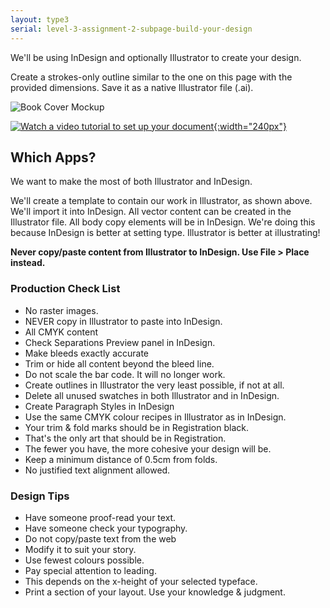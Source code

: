 ```yaml
---
layout: type3
serial: level-3-assignment-2-subpage-build-your-design
---
```

We'll be using InDesign and optionally Illustrator to create your design.

Create a strokes-only outline similar to the one on this page with the provided dimensions. Save it as a native Illustrator file (.ai).

![Book Cover Mockup]({{site.url}}/svg/dust-cover-wireframe.svg)

[![Watch a video tutorial to set up your document]({{site.url}}/svg/button-youtube.svg "Watch a video tutorial to set up your document"){:width="240px"}](https://youtu.be/PFpVqgjC7Lw)

## Which Apps?

We want to make the most of both Illustrator and InDesign. 

We'll create a template to contain our work in Illustrator, as shown above. We'll import it into InDesign. All vector content can be created in the Illustrator file. All body copy elements will be in InDesign. We're doing this because InDesign is better at setting type. Illustrator is better at illustrating!

**Never copy/paste content from Illustrator to InDesign. Use File > Place instead.**

### Production Check List

<ul class="hasBullets">
	<li>No raster images.</li>
	<li>NEVER copy in Illustrator to paste into InDesign.</li>
	<li>All CMYK content</li>
	<li class="second">Check Separations Preview panel in InDesign.</li>
	<li>Make bleeds exactly accurate</li>
	<li class="second">Trim or hide all content beyond the bleed line.</li>
	<li>Do not scale the bar code. It will no longer work.</li>
	<li>Create outlines in Illustrator the very least possible, if not at all.</li>
	<li>Delete all unused swatches in both Illustrator and in InDesign.</li>
	<li>Create Paragraph Styles in InDesign</li>
	<li>Use the same CMYK colour recipes in Illustrator as in InDesign.</li>
	<li>Your trim & fold marks should be in Registration black.</li>
	<li class="second">That's the only art that should be in Registration.</li>
	<li class="second">The fewer you have, the more cohesive your design will be.</li>
	<li>Keep a minimum distance of 0.5cm from folds.</li>
	<li>No justified text alignment allowed.</li>
</ul>

### Design Tips

<ul class="hasBullets">
	<li>Have someone proof-read your text.</li>
	<li>Have someone check your typography.</li>
	<li>Do not copy/paste text from the web</li>
	<li class="second">Modify it to suit your story.</li>
	<li>Use fewest colours possible.</li>
	<li>Pay special attention to leading.</li>
	<li class="second">This depends on the x-height of your selected typeface.</li>
	<li class="second">Print a section of your layout. Use your knowledge & judgment.</li>
</ul>
